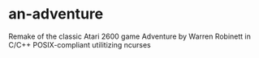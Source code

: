 # an-adventure
Remake of the classic Atari 2600 game Adventure by Warren Robinett in C/C++ POSIX-compliant utilitizing ncurses 
